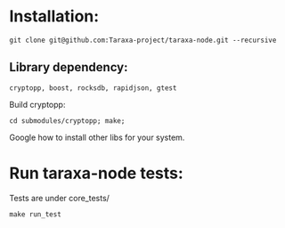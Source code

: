 # Installation:
```
git clone git@github.com:Taraxa-project/taraxa-node.git --recursive
```

## Library dependency:

```
cryptopp, boost, rocksdb, rapidjson, gtest
```

Build cryptopp:
```
cd submodules/cryptopp; make;
```
Google how to install other libs for your system.

# Run taraxa-node tests:
Tests are under core_tests/
```
make run_test
```
